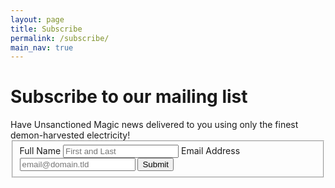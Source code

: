 ```yaml
---
layout: page
title: Subscribe
permalink: /subscribe/
main_nav: true
---
```

 
<h1>Subscribe to our mailing list</h1>
Have Unsanctioned Magic news delivered to you using only the finest demon-harvested electricity!

<form id="fs-frm" name="simple-contact-form" accept-charset="utf-8" action="https://formspree.io/f/mnqwpzlq" method="post">
  <fieldset id="fs-frm-inputs">
    <label for="full-name">Full Name</label>
    <input type="text" name="name" id="full-name" placeholder="First and Last" required="">
    <label for="email-address">Email Address</label>
    <input type="email" name="_replyto" id="email-address" placeholder="email@domain.tld" required="">
    <input type="submit" value="Submit">
  </fieldset>
</form>
